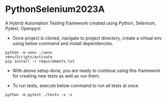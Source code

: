 # PythonSelenium2023A
A Hybrid Automation Testing framework created using Python, Selenium, Pytest, Openpyxl

* Once project is cloned, navigate to project directory, create a virtual env using below command and install dependencies.
```
python -m venv ./venv
venv/Scripts/activate
pip install -r requirements.txt
```

* With above setup done, you are ready to continue using this framework for creating new tests as well as run them.

* To run tests, execute below command to run all tests at once.
```commandline
python -m pytest ./tests -v -s
```


